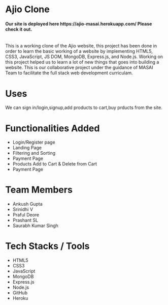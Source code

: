 # Ajio Clone
<h4>Our site is deployed here https://ajio-masai.herokuapp.com/ Please check it out.</h4>
<br/>
<!-- In this Project, we made Front end UI with HTML, CSS, JS and we added backend connectivity of database with engaging MongoDB Atlas Cloud facility, all routing is done by CRUD Calls and Google Auth feature is also implemented -->
This is a working clone of the Ajio website, this project has been done in order to learn the basic working of a website by implementing HTML5, CSS3, JavaScript, JS DOM, MongoDB, Express.js, and Node.js. 
Working on this project helped us to learn a lot of new things that goes into building a website. This is our collaborative project under the guidance of MASAI Team to facilitate the full stack web development curriculam.

# Uses
We can sign in/login,signup,add products to cart,buy prducts from the site.

# Functionalities Added
<ul>
  <li>Login/Register page</li>
  <li>Landing Page</li>
  <li>Filtering and Sorting</li>
  <li>Payment Page</li>
  <li>Products Add to Cart & Delete from Cart</li>
  <li>Payment Page</li>
</ul>

# Team Members
<ul>
  <li>Ankush Gupta</li>
  <li>Srinidhi V</li>
  <li>Praful Deore</li>
  <li>Prashant SL</li>
  <li>Saurabh Kumar Singh</li>
</ul>

# Tech Stacks / Tools
<ul>
  <li>HTML5</li>
  <li>CSS3</li>
  <li>JavaScript</li>
  <li>MongoDB</li>
  <li>Express.js</li>
  <li>Node.js</li>
  <li>GitHub</li>
  <li>Heroku</li>
</ul>
